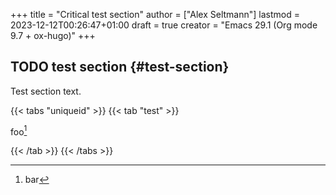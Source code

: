 +++
title = "Critical test section"
author = ["Alex Seltmann"]
lastmod = 2023-12-12T00:26:47+01:00
draft = true
creator = "Emacs 29.1 (Org mode 9.7 + ox-hugo)"
+++

## <span class="org-todo todo TODO">TODO</span> test section {#test-section}

Test section text.

{{< tabs "uniqueid" >}}
{{< tab "test" >}}

foo[^1]
[^1]: bar

{{< /tab >}}
{{< /tabs >}}
